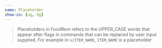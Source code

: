 ```yaml
---
name: Placeholder
show-in: [ug, dg]
---
```


> Placeholders in FoodRem refers to the UPPER_CASE words that appear after flags in commands that can be replaced by user input supplied. For example in `n/ITEM_NAME`, `ITEM_NAME` is a placeholder 

